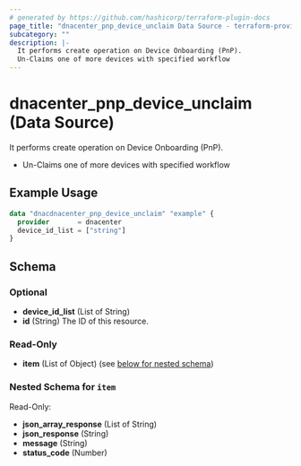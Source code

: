 ```yaml
---
# generated by https://github.com/hashicorp/terraform-plugin-docs
page_title: "dnacenter_pnp_device_unclaim Data Source - terraform-provider-dnacenter"
subcategory: ""
description: |-
  It performs create operation on Device Onboarding (PnP).
  Un-Claims one of more devices with specified workflow
---
```


# dnacenter_pnp_device_unclaim (Data Source)

It performs create operation on Device Onboarding (PnP).

- Un-Claims one of more devices with specified workflow

## Example Usage

```terraform
data "dnacdnacenter_pnp_device_unclaim" "example" {
  provider       = dnacenter
  device_id_list = ["string"]
}
```

<!-- schema generated by tfplugindocs -->
## Schema

### Optional

- **device_id_list** (List of String)
- **id** (String) The ID of this resource.

### Read-Only

- **item** (List of Object) (see [below for nested schema](#nestedatt--item))

<a id="nestedatt--item"></a>
### Nested Schema for `item`

Read-Only:

- **json_array_response** (List of String)
- **json_response** (String)
- **message** (String)
- **status_code** (Number)


